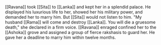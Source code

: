 [[Ravana]] took [[Sita]] to [[Lanka]] and kept her in a splendid palace. He displayed his luxurious life to her, showed her his military power, and demanded her to marry him. But [[Sita]] would not listen to him. "My husband [[Rama]] will come and destroy [[Lanka]]. You will die a gruesome death," she declared in a firm voice. [[Ravana]] enraged confined her to the [[Ashoka]] grove and assigned a group of fierce rakshasis to guard her. He gave her a deadline to marry him within twelve months.
